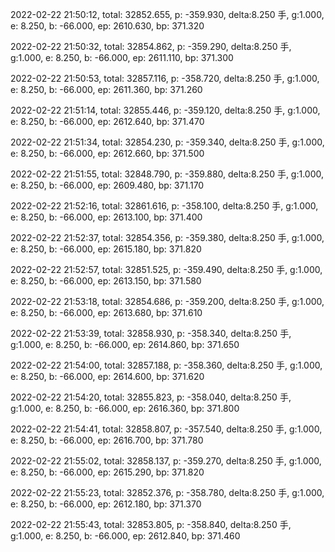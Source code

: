 2022-02-22 21:50:12, total: 32852.655, p: -359.930, delta:8.250 手, g:1.000, e: 8.250, b: -66.000, ep: 2610.630, bp: 371.320

2022-02-22 21:50:32, total: 32854.862, p: -359.290, delta:8.250 手, g:1.000, e: 8.250, b: -66.000, ep: 2611.110, bp: 371.300

2022-02-22 21:50:53, total: 32857.116, p: -358.720, delta:8.250 手, g:1.000, e: 8.250, b: -66.000, ep: 2611.360, bp: 371.260

2022-02-22 21:51:14, total: 32855.446, p: -359.120, delta:8.250 手, g:1.000, e: 8.250, b: -66.000, ep: 2612.640, bp: 371.470

2022-02-22 21:51:34, total: 32854.230, p: -359.340, delta:8.250 手, g:1.000, e: 8.250, b: -66.000, ep: 2612.660, bp: 371.500

2022-02-22 21:51:55, total: 32848.790, p: -359.880, delta:8.250 手, g:1.000, e: 8.250, b: -66.000, ep: 2609.480, bp: 371.170

2022-02-22 21:52:16, total: 32861.616, p: -358.100, delta:8.250 手, g:1.000, e: 8.250, b: -66.000, ep: 2613.100, bp: 371.400

2022-02-22 21:52:37, total: 32854.356, p: -359.380, delta:8.250 手, g:1.000, e: 8.250, b: -66.000, ep: 2615.180, bp: 371.820

2022-02-22 21:52:57, total: 32851.525, p: -359.490, delta:8.250 手, g:1.000, e: 8.250, b: -66.000, ep: 2613.150, bp: 371.580

2022-02-22 21:53:18, total: 32854.686, p: -359.200, delta:8.250 手, g:1.000, e: 8.250, b: -66.000, ep: 2613.680, bp: 371.610

2022-02-22 21:53:39, total: 32858.930, p: -358.340, delta:8.250 手, g:1.000, e: 8.250, b: -66.000, ep: 2614.860, bp: 371.650

2022-02-22 21:54:00, total: 32857.188, p: -358.360, delta:8.250 手, g:1.000, e: 8.250, b: -66.000, ep: 2614.600, bp: 371.620

2022-02-22 21:54:20, total: 32855.823, p: -358.040, delta:8.250 手, g:1.000, e: 8.250, b: -66.000, ep: 2616.360, bp: 371.800

2022-02-22 21:54:41, total: 32858.807, p: -357.540, delta:8.250 手, g:1.000, e: 8.250, b: -66.000, ep: 2616.700, bp: 371.780

2022-02-22 21:55:02, total: 32858.137, p: -359.270, delta:8.250 手, g:1.000, e: 8.250, b: -66.000, ep: 2615.290, bp: 371.820

2022-02-22 21:55:23, total: 32852.376, p: -358.780, delta:8.250 手, g:1.000, e: 8.250, b: -66.000, ep: 2612.180, bp: 371.370

2022-02-22 21:55:43, total: 32853.805, p: -358.840, delta:8.250 手, g:1.000, e: 8.250, b: -66.000, ep: 2612.840, bp: 371.460